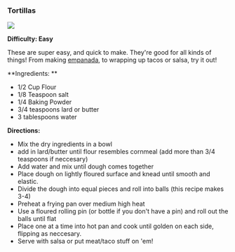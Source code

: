 ### Tortillas

<img src="/images/cooking/tortillas.jpg" />

**Difficulty: Easy**

These are super easy, and quick to make. They're good for all kinds of things! From making [empanada](cinnamin-chicken-empanada), to wrapping up tacos or salsa, try it out!

**Ingredients: **

- 1/2 Cup Flour
- 1/8 Teaspoon salt
- 1/4 Baking Powder
- 3/4 teaspoons lard or butter
- 3 tablespoons water

**Directions:**

- Mix the dry ingredients in a bowl
- add in lard/butter until flour resembles cornmeal (add more than 3/4 teaspoons if neccesary)
- Add water and mix until dough comes together
- Place dough on lightly floured surface and knead until smooth and elastic.
- Divide the dough into equal pieces and roll into balls (this recipe makes 3-4)
- Preheat a frying pan over medium high heat
- Use a floured rolling pin (or bottle if you don't have a pin) and roll out the balls until flat
- Place one at a time into hot pan and cook until golden on each side, flipping as neccesary.
- Serve with salsa or put meat/taco stuff on 'em! 
